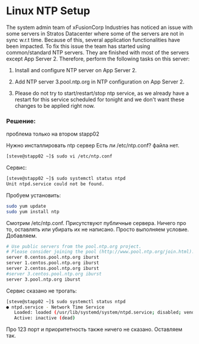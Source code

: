 # Linux NTP Setup

The system admin team of xFusionCorp Industries has noticed an issue with some servers in Stratos Datacenter where some of the servers are not in sync w.r.t time. Because of this, several application functionalities have been impacted. To fix this issue the team has started using common/standard NTP servers. They are finished with most of the servers except App Server 2. Therefore, perform the following tasks on this server:


1. Install and configure NTP server on App Server 2.

2. Add NTP server 3.pool.ntp.org in NTP configuration on App Server 2.

3. Please do not try to start/restart/stop ntp service, as we already have a restart for this service scheduled for tonight and we don't want these changes to be applied right now.


### Решение:

проблема только на втором stapp02

Нужно инсталлировать ntp сервер
Есть ли /etc/ntp.conf? файла нет.
``` bash
[steve@stapp02 ~]$ sudo vi /etc/ntp.conf
```
Сервис:
```bash
[steve@stapp02 ~]$ sudo systemctl status ntpd
Unit ntpd.service could not be found.
```

Пробуем установить:
``` bash
sudo yum update
sudo yum install ntp
```

Смотрим /etc/ntp.conf. Присутствуют публичные сервера. Ничего про то, оставлять или убирать их не написано. Просто выполняем условие. Добавляем.
``` bash
# Use public servers from the pool.ntp.org project.
# Please consider joining the pool (http://www.pool.ntp.org/join.html).
server 0.centos.pool.ntp.org iburst
server 1.centos.pool.ntp.org iburst
server 2.centos.pool.ntp.org iburst
#server 3.centos.pool.ntp.org iburst
server 3.pool.ntp.org iburst
```

Сервис сказано не трогать:
```bash
[steve@stapp02 ~]$ sudo systemctl status ntpd
● ntpd.service - Network Time Service
   Loaded: loaded (/usr/lib/systemd/system/ntpd.service; disabled; vendor preset: disabled)
   Active: inactive (dead)
```

Про 123 порт и приоритетность также ничего не сказано. Оставляем так.
